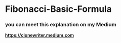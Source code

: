 # Fibonacci-Basic-Formula

<h3>you can meet this explanation on my Medium</h3>

<b>https://clonewriter.medium.com</b>
